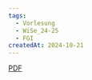 ```yaml
---
tags:
  - Vorlesung
  - WiSe_24-25
  - FGI
createdAt: 2024-10-21
---
```

[PDF](02-Korrektheit-NEA.pdf)

